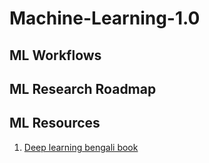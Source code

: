 # Machine-Learning-1.0
## ML Workflows
## ML Research Roadmap
## ML Resources
1. [Deep learning bengali book](https://rakibul-hassan.gitbook.io/deep-learning/)

